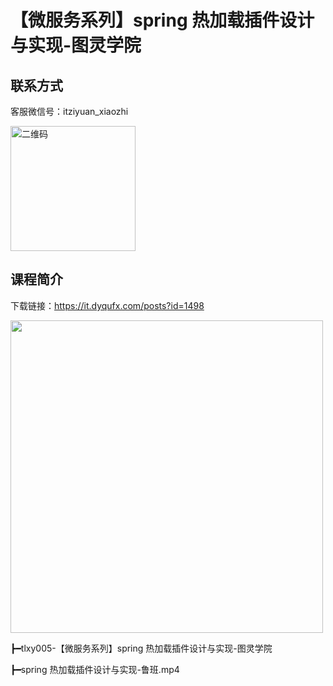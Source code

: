 # 【微服务系列】spring 热加载插件设计与实现-图灵学院

## 联系方式

客服微信号：itziyuan_xiaozhi

<img src="https://ziyuanyun.oss-cn-guangzhou.aliyuncs.com/common/20240614073449/666b82192834a.jpg" width="200" height="200" alt="二维码">

## 课程简介

下载链接：https://it.dyqufx.com/posts?id=1498

<img src="https://ziyuanyun.oss-cn-guangzhou.aliyuncs.com/yun/20240515224314/6644ca029c8bb.jpg" width="500" alt="">

  ┣━tlxy005-【微服务系列】spring 热加载插件设计与实现-图灵学院

 ┣━spring 热加载插件设计与实现-鲁班.mp4

  